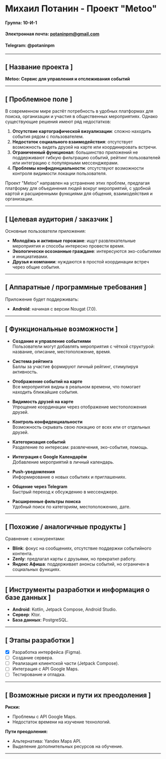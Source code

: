 # Михаил Потанин - Проект "Metoo"

#### Группа: 10-И-1

#### Электронная почта: [potaninpm@gmail.com](mailto:potaninpm@gmail.com)

#### Telegram: @potaninpm

---

## [ Название проекта ]

**Metoo: Сервис для управления и отслеживания событий**

---

## [ Проблемное поле ]

В современном мире растёт потребность в удобных платформах для поиска, организации и участия в общественных мероприятиях. Однако существующие решения имеют ряд недостатков:

1. **Отсутствие картографической визуализации**: сложно находить события рядом с пользователем.
2. **Недостаток социального взаимодействия**: отсутствует возможность видеть друзей на карте или координировать встречи.
3. **Ограниченный функционал**: большинство приложений не поддерживают гибкую фильтрацию событий, рейтинг пользователей или интеграцию с популярными мессенджерами.
4. **Проблемы конфиденциальности**: отсутствуют возможности контроля видимости локации пользователя.

Проект "Metoo" направлен на устранение этих проблем, предлагая платформу для объединения людей вокруг мероприятий, с удобной картой и расширенными функциями для общения, взаимодействия и организации.

---

## [ Целевая аудитория / заказчик ]

Основные пользователи приложения:

- **Молодёжь и активные горожане**: ищут развлекательные мероприятия и способы интересно провести время.
- **Экологически осознанные граждане**: интересуются эко-событиями и инициативами.
- **Друзья и компании**: нуждаются в простой координации встреч через общие события.

---

## [ Аппаратные / программные требования ]

Приложение будет поддерживать:

- **Android**: начиная с версии Nougat (7.0).

---

## [ Функциональные возможности ]

- **Создание и управление событиями**  
    Пользователи могут добавлять мероприятия с чёткой структурой: название, описание, местоположение, время.
    
- **Система рейтинга**  
    Баллы за участие формируют личный рейтинг, стимулируя активность.
    
- **Отображение событий на карте**  
    Все мероприятия видны в реальном времени, что помогает находить ближайшие события.
    
- **Видимость друзей на карте**  
    Упрощение координации через отображение местоположения друзей.
    
- **Контроль конфиденциальности**  
    Возможность скрывать свою локацию от всех или от отдельных друзей.
    
- **Категоризация событий**  
    Разделение по интересам: развлечения, эко-события, помощь.
    
- **Интеграция с Google Календарём**  
    Добавление мероприятий в личный календарь.
    
- **Push-уведомления**  
    Информирование о новых событиях и приглашениях.
    
- **Общение через Telegram**  
    Быстрый переход к обсуждению в мессенджере.
    
- **Расширенные фильтры поиска**  
    Удобный поиск по категориям, местоположению, дате.
    

---

## [ Похожие / аналогичные продукты ]

Сравнение с конкурентами:

- **Blink**: фокус на сообщениях, отсутствие поддержки событийного контента.
- **Zenly**: предлагал карты с друзьями, но прекратил работу.
- **Яндекс Афиша**: поддерживает анонсы событий, но ограничен в социальных функциях.

---

## [ Инструменты разработки и информация о базе данных ]

- **Android**: Kotlin, Jetpack Compose, Android Studio.
- **Сервер**: Ktor.
- **База данных**: PostgreSQL.

---

## [ Этапы разработки ]

- [x]  Разработка интерфейса (Figma).
- [ ]  Создание сервера.
- [ ]  Реализация клиентской части (Jetpack Compose).
- [ ]  Интеграция с API Google Maps.
- [ ]  Тестирование и отладка.

---

## [ Возможные риски и пути их преодоления ]

**Риски:**

- Проблемы с API Google Maps.
- Недостаток времени на изучение технологий.

**Пути преодоления:**

- Альтернатива: Yandex Maps API.
- Выделение дополнительных ресурсов на обучение.

---
